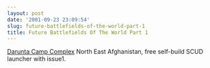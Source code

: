```yaml
---
layout: post
date: '2001-09-23 23:09:54'
slug: future-battlefields-of-the-world-part-1
title: Future Battlefields Of The World Part 1
---
```


[Darunta Camp Complex](http://www.globalsecurity.org/military/world/afghanistan/darunta.htm) North East Afghanistan, free self-build SCUD launcher with issue1.
